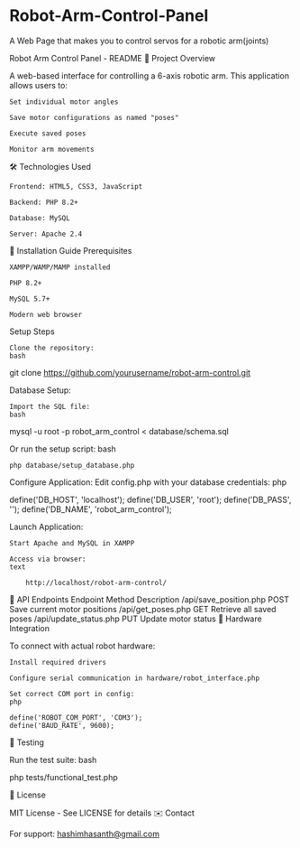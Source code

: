# Robot-Arm-Control-Panel
A Web Page that makes you to control servos for a robotic arm(joints)

Robot Arm Control Panel - README
📌 Project Overview

A web-based interface for controlling a 6-axis robotic arm. This application allows users to:

    Set individual motor angles

    Save motor configurations as named "poses"

    Execute saved poses

    Monitor arm movements

🛠️ Technologies Used

    Frontend: HTML5, CSS3, JavaScript

    Backend: PHP 8.2+

    Database: MySQL

    Server: Apache 2.4

🚀 Installation Guide
Prerequisites

    XAMPP/WAMP/MAMP installed

    PHP 8.2+

    MySQL 5.7+

    Modern web browser

Setup Steps

    Clone the repository:
    bash

git clone https://github.com/yourusername/robot-arm-control.git

Database Setup:

    Import the SQL file:
    bash

mysql -u root -p robot_arm_control < database/schema.sql

Or run the setup script:
bash

    php database/setup_database.php

Configure Application:
Edit config.php with your database credentials:
php

define('DB_HOST', 'localhost');
define('DB_USER', 'root');
define('DB_PASS', '');
define('DB_NAME', 'robot_arm_control');

Launch Application:

    Start Apache and MySQL in XAMPP

    Access via browser:
    text

        http://localhost/robot-arm-control/

🔧 API Endpoints
Endpoint	Method	Description
/api/save_position.php	POST	Save current motor positions
/api/get_poses.php	GET	Retrieve all saved poses
/api/update_status.php	PUT	Update motor status
🤖 Hardware Integration

To connect with actual robot hardware:

    Install required drivers

    Configure serial communication in hardware/robot_interface.php

    Set correct COM port in config:
    php

    define('ROBOT_COM_PORT', 'COM3');
    define('BAUD_RATE', 9600);

🧪 Testing

Run the test suite:
bash

php tests/functional_test.php

📜 License

MIT License - See LICENSE for details
✉️ Contact

For support: hashimhasanth@gmail.com
